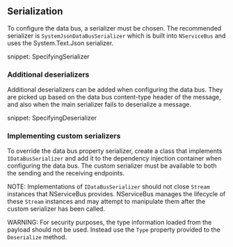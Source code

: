 ## Serialization

To configure the data bus, a serializer must be chosen. The recommended serializer is `SystemJsonDataBusSerializer` which is built into `NServiceBus` and uses the System.Text.Json serializer.

snippet: SpecifyingSerializer

### Additional deserializers

Additional deserializers can be added when configuring the data bus. They are picked up based on the data bus content-type header of the message, and also when the main serializer fails to deserialize a message.

snippet: SpecifyingDeserializer

### Implementing custom serializers

To override the data bus property serializer, create a class that implements `IDataBusSerializer` and add it to the dependency injection container when configuring the data bus. The custom serializer must be available to both the sending and the receiving endpoints.

NOTE: Implementations of `IDataBusSerializer` should not close `Stream` instances that NServiceBus provides. NServiceBus manages the lifecycle of these `Stream` instances and may attempt to manipulate them after the custom serializer has been called.

WARNING: For security purposes, the type information loaded from the payload should not be used. Instead use the `Type` property provided to the `Deserialize` method.
